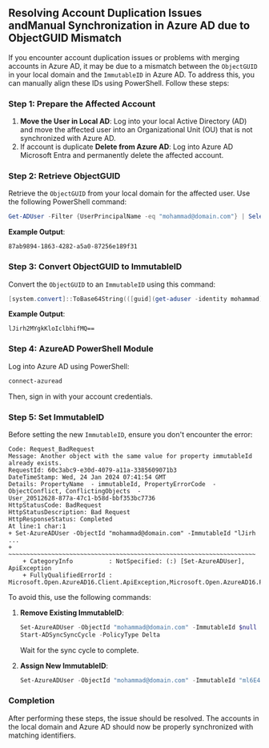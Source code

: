 
## Resolving Account Duplication Issues andManual Synchronization in Azure AD due to ObjectGUID Mismatch

If you encounter account duplication issues or problems with merging accounts in Azure AD, it may be due to a mismatch between the `ObjectGUID` in your local domain and the `ImmutableID` in Azure AD. To address this, you can manually align these IDs using PowerShell. Follow these steps:

### Step 1: Prepare the Affected Account
1. **Move the User in Local AD**: Log into your local Active Directory (AD) and move the affected user into an Organizational Unit (OU) that is not synchronized with Azure AD.
2. If account is duplicate **Delete from Azure AD**: Log into Azure AD Microsoft Entra and permanently delete the affected account.

### Step 2: Retrieve ObjectGUID
Retrieve the `ObjectGUID` from your local domain for the affected user. Use the following PowerShell command:

```powershell
Get-ADUser -Filter {UserPrincipalName -eq "mohammad@domain.com"} | Select-Object objectGUID
```

**Example Output**:
```
87ab9894-1863-4282-a5a0-87256e189f31
```

### Step 3: Convert ObjectGUID to ImmutableID
Convert the `ObjectGUID` to an `ImmutableID` using this command:

```powershell
[system.convert]::ToBase64String(([guid](get-aduser -identity mohammad).objectguid).ToByteArray())
```

**Example Output**:
```
lJirh2MYgkKloIclbhifMQ==
```

### Step 4: AzureAD PowerShell Module
Log into Azure AD using PowerShell:

```powershell
connect-azuread
```
Then, sign in with your account credentials.

### Step 5: Set ImmutableID
Before setting the new `ImmutableID`, ensure you don't encounter the error:

```Set-AzureADUser : Error occurred while executing SetUser
Code: Request_BadRequest
Message: Another object with the same value for property immutableId already exists.
RequestId: 60c3abc9-e30d-4079-a11a-3385609071b3
DateTimeStamp: Wed, 24 Jan 2024 07:41:54 GMT
Details: PropertyName  - immutableId, PropertyErrorCode  - ObjectConflict, ConflictingObjects  -
User_20512628-877a-47c1-b58d-bbf353bc7736
HttpStatusCode: BadRequest
HttpStatusDescription: Bad Request
HttpResponseStatus: Completed
At line:1 char:1
+ Set-AzureADUser -ObjectId "mohammad@domain.com" -ImmutableId "lJirh ...
+ ~~~~~~~~~~~~~~~~~~~~~~~~~~~~~~~~~~~~~~~~~~~~~~~~~~~~~~~~~~~~~~~~~~~~~
    + CategoryInfo          : NotSpecified: (:) [Set-AzureADUser], ApiException
    + FullyQualifiedErrorId : Microsoft.Open.AzureAD16.Client.ApiException,Microsoft.Open.AzureAD16.PowerShell.SetUser
```

To avoid this, use the following commands:

1. **Remove Existing ImmutableID**:
   ```powershell
   Set-AzureADUser -ObjectId "mohammad@domain.com" -ImmutableId $null
   Start-ADSyncSyncCycle -PolicyType Delta
   ```
   Wait for the sync cycle to complete.

2. **Assign New ImmutableID**:
   ```powershell
   Set-AzureADUser -ObjectId "mohammad@domain.com" -ImmutableId "ml6E4r1h+k6wTG97J6aCzg=="
   ```

### Completion
After performing these steps, the issue should be resolved. The accounts in the local domain and Azure AD should now be properly synchronized with matching identifiers.
